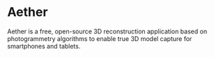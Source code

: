 # Aether
Aether is a free, open-source 3D reconstruction application based on photogrammetry algorithms to enable true 3D model capture for smartphones and tablets.
